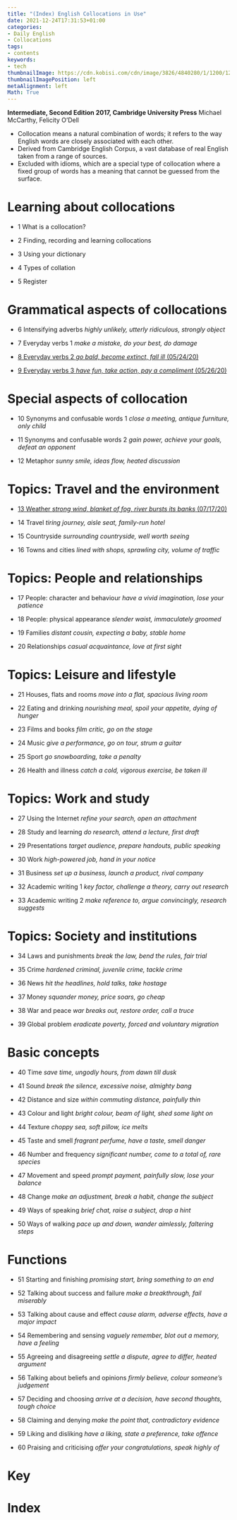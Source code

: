 ```yaml
---
title: "(Index) English Collocations in Use"
date: 2021-12-24T17:31:53+01:00
categories:
- Daily English
- Collocations
tags:
- contents
keywords:
- tech
thumbnailImage: https://cdn.kobisi.com/cdn/image/3826/4840280/1/1200/1200/english-collocations-in-use-intermediate-book-with-answers.jpg
thumbnailImagePosition: left
metaAlignment: left
Math: True
---
```

**Intermediate, Second Edition 2017, Cambridge University Press**
Michael McCarthy, Felicity O’Dell
<!--more-->
* Collocation means a natural combination of words; it refers to the way English words are closely associated with each other.
* Derived from Cambridge English Corpus, a vast database of real English taken from a range of sources.
* Excluded with idioms, which are a special type of collocation where a fixed group of words has a meaning that cannot be guessed from the surface.

# Learning about collocations

* 1 What is a collocation?

* 2 Finding, recording and learning collocations

* 3 Using your dictionary

* 4 Types of collation

* 5 Register


# Grammatical aspects of collocations

* 6 Intensifying adverbs *highly unlikely, utterly ridiculous, strongly object*

* 7 Everyday verbs 1 *make a mistake, do your best, do damage*

* [8 Everyday verbs 2 *go bald, become extinct, fall ill* (05/24/20)](https://xiaoshan1994.github.io/post/de_0524/)

* [9 Everyday verbs 3 *have fun, take action, pay a compliment* (05/26/20)](https://xiaoshan1994.github.io/post/de_0526/)

# Special aspects of collocation

* 10 Synonyms and confusable words 1 *close a meeting, antique furniture, only child*

* 11 Synonyms and confusable words 2 *gain power, achieve your goals, defeat an opponent*

* 12 Metaphor *sunny smile, ideas flow, heated discussion*

# Topics: Travel and the environment

* [13 Weather *strong wind, blanket of fog, river bursts its banks* (07/17/20)](https://xiaoshan1994.github.io/post/de_0717/)

* 14 Travel *tiring journey, aisle seat, family-run hotel*

* 15 Countryside *surrounding countryside, well worth seeing*

* 16 Towns and cities *lined with shops, sprawling city, volume of traffic*

# Topics: People and relationships

* 17 People: character and behaviour *have a vivid imagination, lose your patience*

* 18 People: physical appearance *slender waist, immaculately groomed*

* 19 Families *distant cousin, expecting a baby, stable home*

* 20 Relationships *casual acquaintance, love at first sight*

# Topics: Leisure and lifestyle

* 21 Houses, flats and rooms *move into a flat, spacious living room*

* 22 Eating and drinking *nourishing meal, spoil your appetite, dying of hunger*

* 23 Films and books *film critic, go on the stage*

* 24 Music *give a performance, go on tour, strum a guitar*

* 25 Sport *go snowboarding, take a penalty*

* 26 Health and illness *catch a cold, vigorous exercise, be taken ill*

# Topics: Work and study

* 27 Using the Internet *refine your search, open an attachment*

* 28 Study and learning *do research, attend a lecture, first draft*

* 29 Presentations *target audience, prepare handouts, public speaking*

* 30 Work *high-powered job, hand in your notice*

* 31 Business *set up a business, launch a product, rival company*

* 32 Academic writing 1 *key factor, challenge a theory, carry out research*

* 33 Academic writing 2 *make reference to, argue convincingly, research suggests*

# Topics: Society and institutions

* 34 Laws and punishments *break the law, bend the rules, fair trial*

* 35 Crime *hardened criminal, juvenile crime, tackle crime*

* 36 News *hit the headlines, hold talks, take hostage*

* 37 Money *squander money, price soars, go cheap*

* 38 War and peace *war breaks out, restore order, call a truce*

* 39 Global problem *eradicate poverty, forced and voluntary migration*

# Basic concepts

* 40 Time *save time, ungodly hours, from dawn till dusk*

* 41 Sound  *break the silence, excessive noise, almighty bang*

* 42 Distance and size *within commuting distance, painfully thin*

* 43 Colour and light *bright colour, beam of light, shed some light on*

* 44 Texture *choppy sea, soft pillow, ice melts*

* 45 Taste and smell *fragrant perfume, have a taste, smell danger*

* 46 Number and frequency *significant number, come to a total of, rare species*

* 47 Movement and speed *prompt payment, painfully slow, lose your balance*

* 48 Change *make an adjustment, break a habit, change the subject*

* 49 Ways of speaking *brief chat, raise a subject, drop a hint*

* 50 Ways of walking *pace up and down, wander aimlessly, faltering steps*

# Functions

* 51 Starting and finishing *promising start, bring something to an end*

* 52 Talking about success and failure *make a breakthrough, fail miserably*

* 53 Talking about cause and effect *cause alarm, adverse effects, have a major impact*

* 54 Remembering and sensing *vaguely remember, blot out a memory, have a feeling*

* 55 Agreeing and disagreeing *settle a dispute, agree to differ, heated argument*

* 56 Talking about beliefs and opinions *firmly believe, colour someone’s judgement*

* 57 Deciding and choosing *arrive at a decision, have second thoughts, tough choice*

* 58 Claiming and denying *make the point that, contradictory evidence*

* 59 Liking and disliking *have a liking, state a preference, take offence*

* 60 Praising and criticising *offer your congratulations, speak highly of*

# Key

# Index
